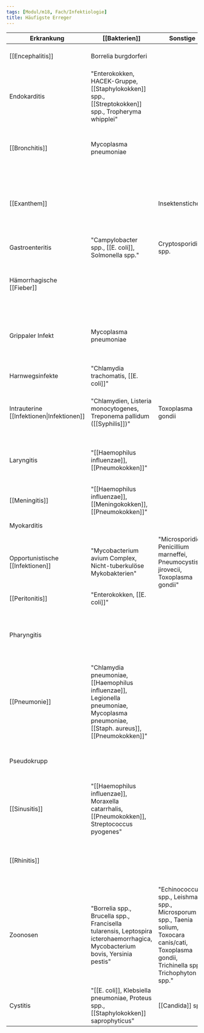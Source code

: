 ```yaml
---
tags: [Modul/m18, Fach/Infektiologie]
title: Häufigste Erreger
---
```

Erkrankung|[[Bakterien]]|Sonstige|[[Viren]]
-|-|-|-|
[[Encephalitis]]|Borrelia burgdorferi||"FSME-Virus, Influenzaviren, Jap. B-Enz.-Virus"
Endokarditis|"Enterokokken, HACEK-Gruppe, [[Staphylokokken]] spp., [[Streptokokken]] spp., Tropheryma whipplei"||
[[Bronchitis]]|Mycoplasma pneumoniae||"Adenoviren, Influenzaviren, Parainfluenzaviren, Respiratory-syncytial-(RS)-[[Viren]]"
[[Exanthem]]||Insektenstiche|"Herpes-Virus 6/7, Herpes-simplex-Virus 1/2, Masernvirus, Parvovirus B19, Rötelnvirus, Varizella-Zoster-Virus"
Gastroenteritis|"Campylobacter spp., [[E. coli]], Solmonella spp."|Cryptosporidium spp.|"Adenoviren, Noroviren, Rotaviren"
Hämorrhagische [[Fieber]]|||"Chikungunyavirus, Denguevirus, Ebolavirus, Gelbfiebervirus, [[Hantavirus]], Lassavirus"
Grippaler Infekt|Mycoplasma pneumoniae||"Adenoviren, Coronaviren, Coxsackieviren, ECHO-Viren, Influenza-A-Viren, Parainfluenzaviren, Rhinoviren"
Harnwegsinfekte|"Chlamydia trachomatis, [[E. coli]]"||
Intrauterine [[Infektionen\|Infektionen]]|"Chlamydien, Listeria monocytogenes, Treponema pallidum ([[Syphilis]])"|Toxoplasma gondii|"Coxsackieviren, Cytomegalievirus, Parvovirus B19, Rötelnvirus, Varizella-Zoster-Virus"
Laryngitis|"[[Haemophilus influenzae]], [[Pneumokokken]]"||"Adenoviren, Influenzaviren, Parainfluenzaviren, Respiratory-syncytial-(RS)-Viren"
[[Meningitis]]|"[[Haemophilus influenzae]], [[Meningokokken]], [[Pneumokokken]]"||FSME-Virus
Myokarditis|||"Adenoviren, Coxsackieviren"
Opportunistische [[Infektionen]]|"Mycobacterium avium Complex, Nicht-tuberkulöse Mykobakterien"|"Microsporidien, Penicillium marneffei, Pneumocystis jirovecii, Toxoplasma gondii"|JC-Virus
[[Peritonitis]]|"Enterokokken, [[E. coli]]"|||
Pharyngitis|||"Adenoviren, Coronaviren, Influenzaviren, Parainfluenzaviren, Respiratory-syncytial-(RS)-Viren"
[[Pneumonie]]|"Chlamydia pneumoniae, [[Haemophilus influenzae]], Legionella pneumoniae, Mycoplasma pneumoniae, [[Staph. aureus]], [[Pneumokokken]]"||"Adenoviren, Coronaviren, Influenzaviren, Parainfluenzaviren, Respiratory-syncytial-(RS)-Viren, Rhinoviren"
Pseudokrupp|||"Influenzaviren, Parainfluenzaviren, Respiratory-syncytial-(RS)-Viren"
[[Sinusitis]]|"[[Haemophilus influenzae]], Moraxella catarrhalis, [[Pneumokokken]], Streptococcus pyogenes"|||
[[Rhinitis]]|||"Adenoviren, Influenzaviren, Parainfluenzaviren, Respiratory-syncytial-(RS)-Viren, Rhinoviren"
Zoonosen|"Borrelia spp., Brucella spp., Francisella tularensis, Leptospira icterohaemorrhagica, Mycobacterium bovis, Yersinia pestis"|"Echinococcus spp., Leishmania spp., Microsporum spp., Taenia solium, Toxocara canis/cati, Toxoplasma gondii, Trichinella spp., Trichophyton spp."|"Cytomegalievirus, Ebolavirus, Gelbfiebervirus, Hepatitis-E-Virus, Lassafieber-Virus, [[Tollwut]]-Virus, Vogelgrippe-Virus"
Cystitis|"[[E. coli]], Klebsiella pneumoniae, Proteus spp., [[Staphylokokken]] saprophyticus"|[[Candida]] spp.|
